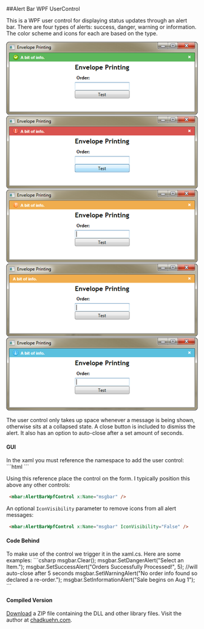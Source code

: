 ##Alert Bar WPF UserControl

This is a WPF user control for displaying status updates through an alert bar. There are four types of alerts: success, danger, warning or information. The color scheme and icons for each are based on the type. 
  
<div><img src="/ReadME/Success.png" alt="Success" /></div>
<div><img src="/ReadME/Danger.png" alt="Danger" /></div>
<div><img src="/ReadME/Warning.png" alt="Warning" /></div>
<div><img src="/ReadME/WarningB.png" alt="Warning No Icon" /></div>
<div><img src="/ReadME/Information.png" alt="Information" /></div>

The user control only takes up space whenever a message is being shown, otherwise sits at a collapsed state.  A close button is included to dismiss the alert. It also has an option to auto-close after a set amount of seconds. 

<h4>GUI</h4>
In the xaml you must reference the namespace to add the user control:
```html
<Window ...
    xmlns:mbar="clr-namespace:AlertBarWpfNamespace;assembly=AlertBarWpfControl">
```

Using this reference place the control on the form.  I typically position this above any other controls:
```html
 <mbar:AlertBarWpfControl x:Name="msgbar" />
```

An optional `IconVisibility` parameter to remove icons from all alert messages:

```html
 <mbar:AlertBarWpfControl x:Name="msgbar" IconVisibility="False" />
```

<h4>Code Behind</h4>
To make use of the control we trigger it in the xaml.cs.  Here are some examples:
```csharp
msgbar.Clear();
msgbar.SetDangerAlert("Select an Item.");
msgbar.SetSuccessAlert("Orders Successfully Processed!", 5); //will auto-close after 5 seconds
msgbar.SetWarningAlert("No order info found so declared a re-order.");
msgbar.SetInformationAlert("Sale begins on Aug 1");
```

<h4>Compiled Version</h4>
<a href="/ReadME/Library.zip">Download</a> a ZIP file containing the DLL and other library files.
Visit the author at <a href="http://chadkuehn.com">chadkuehn.com</a>.
